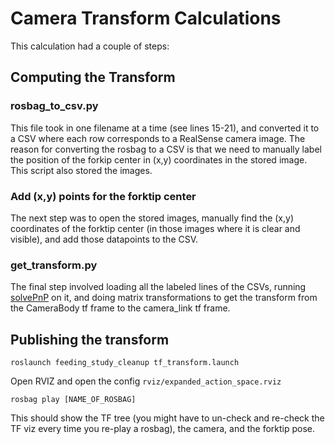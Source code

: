 # Camera Transform Calculations

This calculation had a couple of steps:

## Computing the Transform

### rosbag_to_csv.py

This file took in one filename at a time (see lines 15-21), and converted it to a CSV where each row corresponds to a RealSense camera image. The reason for converting the rosbag to a CSV is that we need to manually label the position of the forkip center in (x,y) coordinates in the stored image. This script also stored the images.

### Add (x,y) points for the forktip center
The next step was to open the stored images, manually find the (x,y) coordinates of the forktip center (in those images where it is clear and visible), and add those datapoints to the CSV.

### get_transform.py

The final step involved loading all the labeled lines of the CSVs, running [solvePnP](https://docs.opencv.org/4.x/d5/d1f/calib3d_solvePnP.html) on it, and doing matrix transformations to get the transform from the CameraBody tf frame to the camera_link tf frame.

## Publishing the transform

`roslaunch feeding_study_cleanup tf_transform.launch`

Open RVIZ and open the config `rviz/expanded_action_space.rviz`

`rosbag play [NAME_OF_ROSBAG]`

This should show the TF tree (you might have to un-check and re-check the TF viz every time you re-play a rosbag), the camera, and the forktip pose.
